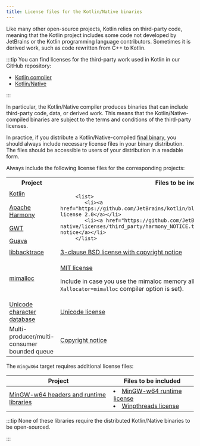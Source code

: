 ```yaml
---
title: License files for the Kotlin/Native binaries
---
```



Like many other open-source projects, Kotlin relies on third-party code, meaning that the Kotlin project includes some code
not developed by JetBrains or the Kotlin programming language contributors.
Sometimes it is derived work, such as code rewritten from C++ to Kotlin.

:::tip
 You can find licenses for the third-party work used in Kotlin in our GitHub repository:

* [Kotlin compiler](https://github.com/JetBrains/kotlin/tree/master/license/third_party)
* [Kotlin/Native](https://github.com/JetBrains/kotlin/tree/master/kotlin-native/licenses/third_party)

:::


In particular, the Kotlin/Native compiler produces binaries that can include third-party code, data, or derived work.
This means that the Kotlin/Native-compiled binaries are subject to the terms and conditions of the third-party licenses.

In practice, if you distribute a Kotlin/Native-compiled [final binary](multiplatform-build-native-binaries.md),
you should always include necessary license files in your binary distribution. The files should be accessible
to users of your distribution in a readable form.

Always include the following license files for the corresponding projects:
<table>
<tr>
      <th>Project</th>
      <th>Files to be included</th>
</tr>
<tr>
<td>
<a href="https://kotlinlang.org/">Kotlin</a>
</td>
<td rowspan="4">

         <list>
            <li><a href="https://github.com/JetBrains/kotlin/blob/master/license/LICENSE.txt">Apache license 2.0</a></li>
            <li><a href="https://github.com/JetBrains/kotlin/blob/master/kotlin-native/licenses/third_party/harmony_NOTICE.txt">Apache Harmony copyright notice</a></li>
         </list>
</td>
</tr>
<tr>
<td>
<a href="https://harmony.apache.org/">Apache Harmony</a>
</td>
</tr>
<tr>
<td>
<a href="https://www.gwtproject.org/">GWT</a>
</td>
</tr>
<tr>
<td>
<a href="https://guava.dev">Guava</a>
</td>
</tr>
<tr>
<td>
<a href="https://github.com/ianlancetaylor/libbacktrace">libbacktrace</a>
</td>
<td>
<a href="https://github.com/JetBrains/kotlin/blob/master/kotlin-native/licenses/third_party/libbacktrace_LICENSE.txt">3-clause BSD license with copyright notice</a>
</td>
</tr>
<tr>
<td>
<a href="https://github.com/microsoft/mimalloc">mimalloc</a>
</td>
<td>

<p>
   <a href="https://github.com/JetBrains/kotlin/blob/master/kotlin-native/licenses/third_party/mimalloc_LICENSE.txt">MIT license</a>
</p>
<p>
   Include in case you use the mimaloc memory allocator instead of the default one (the <code>-Xallocator=mimalloc</code> compiler option is set).
</p>
</td>
</tr>
<tr>
<td>
<a href="https://www.unicode.org/">Unicode character database</a>
</td>
<td>
<a href="https://github.com/JetBrains/kotlin/blob/master/kotlin-native/licenses/third_party/unicode_LICENSE.txt">Unicode license</a>
</td>
</tr>
<tr>
<td>
Multi-producer/multi-consumer bounded queue
</td>
<td>
<a href="https://github.com/JetBrains/kotlin/blob/master/kotlin-native/licenses/third_party/mpmc_queue_LICENSE.txt">Copyright notice</a>
</td>
</tr>
</table>

The `mingwX64` target requires additional license files:

| Project                                                               | Files to be included                                                                                                                                                                                                                                                                                                              | 
|-----------------------------------------------------------------------|-----------------------------------------------------------------------------------------------------------------------------------------------------------------------------------------------------------------------------------------------------------------------------------------------------------------------------------|
| [MinGW-w64 headers and runtime libraries](https://www.mingw-w64.org/) | <list><li><a href="https://sourceforge.net/p/mingw-w64/mingw-w64/ci/master/tree/COPYING.MinGW-w64-runtime/COPYING.MinGW-w64-runtime.txt">MinGW-w64 runtime license</a></li><li><a href="https://sourceforge.net/p/mingw-w64/mingw-w64/ci/master/tree/mingw-w64-libraries/winpthreads/COPYING">Winpthreads license</a></li></list> |

:::tip
None of these libraries require the distributed Kotlin/Native binaries to be open-sourced.

:::

